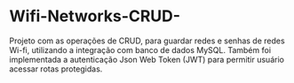 # Wifi-Networks-CRUD-
Projeto com as operações de CRUD, para guardar redes e senhas de redes Wi-fi, utilizando a integração com banco de dados MySQL.
Também foi implementada a autenticação Json Web Token (JWT) para permitir usuário acessar rotas protegidas.
